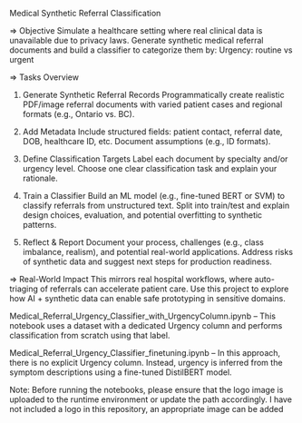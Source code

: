 
Medical Synthetic Referral Classification

=> Objective
Simulate a healthcare setting where real clinical data is unavailable due to privacy laws. Generate synthetic medical referral documents and build a classifier to categorize them by:
Urgency: routine vs urgent

=> Tasks Overview
1) Generate Synthetic Referral Records
Programmatically create realistic PDF/image referral documents with varied patient cases and regional formats (e.g., Ontario vs. BC).

2) Add Metadata
Include structured fields: patient contact, referral date, DOB, healthcare ID, etc. Document assumptions (e.g., ID formats).

3) Define Classification Targets
Label each document by specialty and/or urgency level. Choose one clear classification task and explain your rationale.

4) Train a Classifier
Build an ML model (e.g., fine-tuned BERT or SVM) to classify referrals from unstructured text. Split into train/test and explain design choices, evaluation, and potential overfitting to synthetic patterns.

5) Reflect & Report
Document your process, challenges (e.g., class imbalance, realism), and potential real-world applications. Address risks of synthetic data and suggest next steps for production readiness.

=> Real-World Impact
This mirrors real hospital workflows, where auto-triaging of referrals can accelerate patient care. Use this project to explore how AI + synthetic data can enable safe prototyping in sensitive domains.

Medical_Referral_Urgency_Classifier_with_UrgencyColumn.ipynb – This notebook uses a dataset with a dedicated Urgency column and performs classification from scratch using that label.

Medical_Referral_Urgency_Classifier_finetuning.ipynb – In this approach, there is no explicit Urgency column. Instead, urgency is inferred from the symptom descriptions using a fine-tuned DistilBERT model.


Note: Before running the notebooks, please ensure that the logo image is uploaded to the runtime environment or update the path accordingly. I have not included a logo in this repository, an appropriate image can be added
